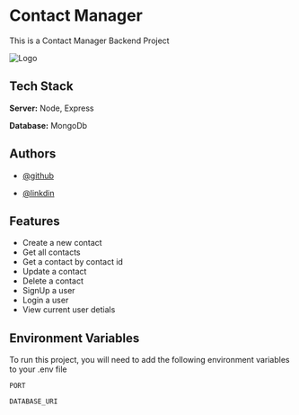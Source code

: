 
# Contact Manager

This is a Contact Manager Backend Project


![Logo](https://website-assets-fw.freshworks.com/attachments/cjuwek45n01w4ztg0bh9cvq4q-contact-management-software.one-half.png)


## Tech Stack

**Server:** Node, Express

**Database:** MongoDb


## Authors

- [@github](https://github.com/Samiran2004)

- [@linkdin](www.linkedin.com/in/samiransamanta)
## Features

- Create a new contact
- Get all contacts
- Get a contact by contact id
- Update a contact
- Delete a contact
- SignUp a user
- Login a user
- View current user detials
## Environment Variables

To run this project, you will need to add the following environment variables to your .env file

`PORT`

`DATABASE_URI`

